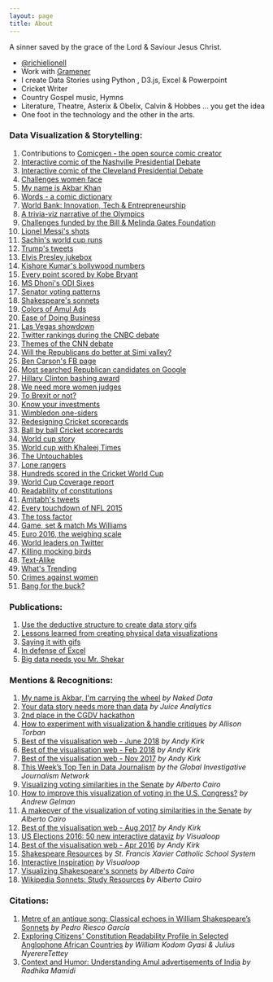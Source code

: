 ```yaml
---
layout: page
title: About
---
```


<p class="message">
  A sinner saved by the grace of the Lord &amp; Saviour Jesus Christ.
</p>

- [@richielionell](https://twitter.com/richielionell)
- Work with [Gramener](https://gramener.com/)
- I create Data Stories using Python , D3.js, Excel &amp; Powerpoint
- Cricket Writer
- Country Gospel music, Hymns
- Literature, Theatre, Asterix &amp; Obelix, Calvin &amp; Hobbes ... you get the idea
- One foot in the technology and the other in the arts.


### Data Visualization & Storytelling:

1.  Contributions to [Comicgen - the open source comic creator](https://gramener.com/comicgen/)
1.  [Interactive comic of the Nashville Presidential Debate](https://gramener.com/presidential/nashville-debate)
1.  [Interactive comic of the Cleveland Presidential Debate](https://gramener.com/presidential/cleveland-debate)
1.  [Challenges women face](https://gramener.com/datacomics/wbl)
1.  [My name is Akbar Khan](https://medium.com/@Gramener/my-name-is-akbar-khan-4b43799240d4)
1.  [Words - a comic dictionary](https://gramener.com/words/)
1.  [World Bank: Innovation, Tech & Entrepreneurship](https://tcdata360.worldbank.org/stories/tech-entrepreneurship/)
1.  [A trivia-viz narrative of the Olympics](https://gramener.com/olympics/)
1.  [Challenges funded by the Bill & Melinda Gates Foundation](https://gramener.com/playground/dataportraits/bmg)
1.  [Lionel Messi's shots](https://gramener.com/dataportraits/messi)
1.  [Sachin's world cup runs](https://gramener.com/dataportraits/sachin)
1.  [Trump's tweets](https://gramener.com/trumptweets/)
1.  [Elvis Presley jukebox](https://gramener.com/blog/posts?post=08-16-2017-elvis-presley.md)
1.  [Kishore Kumar's bollywood numbers](https://gramener.com/blog/posts?post=08-04-2017-kishore-kumar.md)
1.  [Every point scored by Kobe Bryant](https://gramener.com/blog/posts?post=08-26-2017-kobe-bryant.md)
1.  [MS Dhoni's ODI Sixes](https://gramener.com/dhoni/)
1.  [Senator voting patterns](https://gramener.com/senate/similarity)
1.  [Shakespeare's sonnets](https://gramener.com/shakespeare/)
1.  [Colors of Amul Ads](https://gramener.com/amul/)
1.  [Ease of Doing Business](https://gramener.com/doingbusiness/)
1.  [Las Vegas showdown](https://gramener.com/miamiherald/)
1.  [Twitter rankings during the CNBC debate](https://gramener.com/blog/posts?post=10-30-2015-cnbc-debate-twitter-reactions.md)
1.  [Themes of the CNN debate](https://gramener.com/blog/posts?post=19-09-2015-cnn-debate-the-numbers.md)
1.  [Will the Republicans do better at Simi valley?](https://gramener.com/blog/posts?post=15-09-2015-gop-debate-ready-for-cnn.md)
1.  [Ben Carson's FB page](https://gramener.com/blog/posts?post=11-12-2015-carsons-facebook-page.md)
1.  [Most searched Republican candidates on Google](https://gramener.com/blog/posts?post=09-25-2015-google-searches-cnn-debate.md)
1.  [Hillary Clinton bashing award](https://gramener.com/blog/posts?post=12-16-2015-hillary-bashing-awards-2015.md)
1.  [We need more women judges](https://gramener.com/assets/storylabs/WeNeedMoreWomenJudges.pdf)
1.  [To Brexit or not?](https://gramener.com/blog/posts?post=06-25-2016-google-search-trends-brexit.md)
1.  [Know your investments](https://gramener.com/blog/posts?post=16-09-2015-know-your-investment.md)
1.  [Wimbledon one-siders](https://gramener.com/blog/posts?post=06-26-2015-wimbledon-one-siders.md)
1.  [Redesigning Cricket scorecards](https://gramener.com/blog/posts?post=01-29-2016-redesigning-cricket-scorecards.md)
1.  [Ball by ball Cricket scorecards](https://gramener.com/wcscorecards/)
1.  [World cup story](https://gramener.com/worldcupstory/)
1.  [World cup with Khaleej Times](https://gramener.com/wc2015/latest)
1.  [The Untouchables](https://gramener.com/wc2015/untouchables)
1.  [Lone rangers](https://gramener.com/wc2015/lonerangers)
1.  [Hundreds scored in the Cricket World Cup](https://gramener.com/worldcuphundreds/)
1.  [World Cup Coverage report](https://gramener.com/ktimescricket/)
1.  [Readability of constitutions](https://gramener.com/readability/)
1.  [Amitabh's tweets](https://gramener.com/amitabh/)
1.  [Every touchdown of NFL 2015](https://gramener.com/nfl/)
1.  [The toss factor](https://twitter.com/richielionell/status/1138298954762805249)
1.  [Game, set & match Ms Williams](https://gramener.com/blog/posts?post=07-06-2015-killing-mocking-birds.md)
1.  [Euro 2016, the weighing scale](https://gramener.com/blog/posts?post=06-17-2016-euro-2016-weighty-matters.md)
1.  [World leaders on Twitter](https://gramener.com/blog/posts?post=06-08-2016-world-leaders-on-twitter.md)
1.  [Killing mocking birds](https://gramener.com/blog/posts?post=07-06-2015-killing-mocking-birds.md)
1.  [Text-Alike](https://gramener.com/textalike/)
1.  [What's Trending](https://gramener.com/whatstrending/)
1.  [Crimes against women](https://gramener.com/mshuddle/demography)
1.  [Bang for the buck?](https://gramener.com/nba/)

### Publications:

1. [Use the deductive structure to create data story gifs](https://blog.gramener.com/create-data-story-gifs/)
1.  [Lessons learned from creating physical data visualizations](https://medium.com/nightingale/lessons-learned-from-creating-physical-data-visualizations-f7dac506f17b)
1.  [Saying it with gifs](https://blog.gramener.com/how-to-create-gifs-as-stories/)
1.  [In defense of Excel](https://blog.gramener.com/open-your-excel-application-and-plead-for-forgiveness/)
1.  [Big data needs you Mr. Shekar](https://gramener.com/blog/posts?post=07-24-2015-big-data-needs-you-mr-shekar.md)

### Mentions & Recognitions:

1.  [My name is Akbar, I'm carrying the wheel](https://nakeddata.org/2019/11/15/my-name-is-akbar-im-carrying-the-wheel/) *by Naked Data*
1.  [Your data story needs more than data](https://www.juiceanalytics.com/writing/your-data-story-needs-to-be-more-than-data) *by Juice Analytics*
1.  [2nd place in the CGDV hackathon](https://www.centerforglobaldata.org/visual?id=273)
1.  [How to experiment with visualization & handle critiques](https://dataviztoday.com/shownotes/36) *by Allison Torban*
1.  [Best of the visualisation web - June 2018](https://www.visualisingdata.com/2018/09/best-of-the-visualisation-web-june-2018/) *by Andy Kirk*
1.  [Best of the visualisation web - Feb 2018](https://www.visualisingdata.com/2018/05/best-visualisation-web-february-2018/) *by Andy Kirk*
1.  [Best of the visualisation web - Nov 2017](https://www.visualisingdata.com/2017/12/best-visualisation-web-november-2017/) *by Andy Kirk*
1.  [This Week’s Top Ten in Data Journalism](https://gijn.org/2017/12/07/this-weeks-top-ten-in-data-journalism-7/) *by the Global Investigative Journalism Network*
1.  [Visualizing voting similarities in the Senate](http://www.thefunctionalart.com/2017/11/visualizing-voting-similarities-in.html) *by Alberto Cairo*
1.  [How to improve this visualization of voting in the U.S. Congress?](https://statmodeling.stat.columbia.edu/2017/11/29/improve-visualization-voting-u-s-congress/) *by Andrew Gelman*
1.  [A makeover of the visualization of voting similarities in the Senate](http://www.thefunctionalart.com/2017/12/a-makeover-of-similarities-in-senate.html) *by Alberto Cairo*
1.  [Best of the visualisation web - Aug 2017](https://www.visualisingdata.com/2017/10/best-visualisation-web-august-2017/) *by Andy Kirk*
1.  [US Elections 2016: 50 new interactive dataviz](http://visualoop.com/blog/97898/us-elections-2016-50-more-interactive-visualizations-to-explore) *by Visualoop*
1.  [Best of the visualisation web - Apr 2016](https://www.visualisingdata.com/2016/06/best-visualisation-web-april-2016/) *by Andy Kirk*
1.  [Shakespeare Resources](https://xaviercatholicschools.learning.powerschool.com/jwalter/honorsenglish10-term3/cms_page/view/24256521) by *St. Francis Xavier Catholic School System*
1.  [Interactive Inspiration](http://visualoop.com/blog/94849/interactive-inspiration-164) *by Visualoop*
1.  [Visualizing Shakespeare's sonnets](http://www.thefunctionalart.com/2016/04/visualizing-shakespeares-sonnets.html) *by Alberto Cairo*
1.  [Wikipedia Sonnets: Study Resources](https://en.wikipedia.org/wiki/Shakespeare%27s_sonnets#Study_resources) *by Alberto Cairo*


### Citations:

1.  [Metre of an antique song: Classical echoes in William Shakespeare’s Sonnets](https://dialnet.unirioja.es/servlet/articulo?codigo=7239985) *by Pedro Riesco García*
1.  [Exploring Citizens' Constitution Readability Profile in Selected Anglophone African Countries](http://journals.covenantuniversity.edu.ng/index.php/cjoc/article/view/1621) *by William Kodom Gyasi & Julius NyerereTettey*
1.  [Context and Humor: Understanding Amul advertisements of India](https://arxiv.org/ftp/arxiv/papers/1804/1804.05398.pdf) *by Radhika Mamidi*